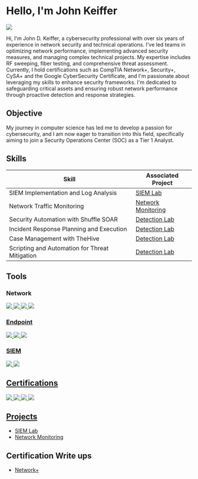 # Hello, I'm John Keiffer
<a href="https://www.linkedin.com/in/john-keiffer-a6ab47227/"><img src="https://img.shields.io/badge/-LinkedIn-0072b1?&style=for-the-badge&logo=linkedin&logoColor=white" /></a>



Hi, I'm John D. Keiffer, a cybersecurity professional with over six years of experience in network security and technical operations. I've led teams in optimizing network performance, implementing advanced security measures, and managing complex technical projects. My expertise includes RF sweeping, fiber testing, and comprehensive threat assessment. Currently, I hold certifications such as CompTIA Network+, Security+, CySA+ and the Google CyberSecurity Certificate, and I'm passionate about leveraging my skills to enhance security frameworks. I'm dedicated to safeguarding critical assets and ensuring robust network performance through proactive detection and response strategies.

## Objective


My journey in computer science has led me to develop a passion for cybersecurity, and I am now eager to transition into this field, specifically aiming to join a Security Operations Center (SOC) as a Tier 1 Analyst.

## Skills

| Skill                                          | Associated Project         |
|------------------------------------------------|----------------------------|
| SIEM Implementation and Log Analysis           | <a href="https://github.com/GrimmKeiffer/SIEM-Lab">SIEM Lab</a>|
| Network Traffic Monitoring                     | <a href="https://github.com/GrimmKeiffer/Network-Analysis">Network Monitoring</a>|
| Security Automation with Shuffle SOAR          | <a href="https://google.com">Detection Lab</a>|
| Incident Response Planning and Execution       | <a href="https://google.com">Detection Lab</a>|
| Case Management with TheHive                   | <a href="https://google.com">Detection Lab</a>|
| Scripting and Automation for Threat Mitigation | <a href="https://google.com">Detection Lab</a>|

## Tools

### Network
<div>
    <a href=""><img src="https://img.shields.io/badge/-Wireshark-1679A7?&style=for-the-badge&logo=Wireshark&logoColor=white" />
    <a href=""><img src="https://img.shields.io/badge/Snort-orange?logo=snort&logoColor=white&style=for-the-badge" />
    <a href=""><img src="https://img.shields.io/badge/-Zeek-777BB4?&style=for-the-badge&logo=Zeek&logoColor=white" />
    <a href=""><img src="https://img.shields.io/badge/NetworkMiner-purple?logo=networkminer&logoColor=white&style=for-the-badge" />
</div>

### Endpoint
<div>
    <a href=""><img src="https://img.shields.io/badge/Wazuh-blue?logo=wazuh&logoColor=white&style=for-the-badge" />
    <a href=""><img src="https://img.shields.io/badge/Monday%20Monitor-blue?logo=monday&logoColor=white&style=for-the-badge" />
    <a href=""><img src="https://img.shields.io/badge/Windows%20Event%20Logs-red?logo=windows&logoColor=white&style=for-the-badge" />
</div>

### SIEM
<div>
    <a href=""><img src="https://img.shields.io/badge/-Splunk-000000?&style=for-the-badge&logo=Splunk&logoColor=white" />
    <a href=""><img src="https://img.shields.io/badge/-ELK-005571?&style=for-the-badge&logo=ELK&logoColor=white" />
</div>

## Certifications
<div>
<a href=""><img src="https://img.shields.io/badge/Google%20Cybersecurity%20Certification-white?logo=google&logoColor=black&style=for-the-badge" />
<a href="https://github.com/GrimmKeiffer/CompTIA-NetworkPlus/tree/main"><img src="https://img.shields.io/badge/Network%2B%20-darkred?logo=comptia&logoColor=white&style=for-the-badge" />
<a href=""><img src="https://img.shields.io/badge/Security%2B%20-darkred?logo=comptia&logoColor=white&style=for-the-badge" />
<a href=""><img src="https://img.shields.io/badge/CySA%2B%20-darkred?logo=comptia&logoColor=white&style=for-the-badge" />
</div>

## Projects
- <a href="https://github.com/GrimmKeiffer/SIEM-Lab">SIEM Lab</a>
- <a href="https://github.com/GrimmKeiffer/Network-Analysis">Network Monitoring</a>

## Certification Write ups
- <a href="https://github.com/GrimmKeiffer/CompTIA-NetworkPlus/tree/main">Network+</a>
